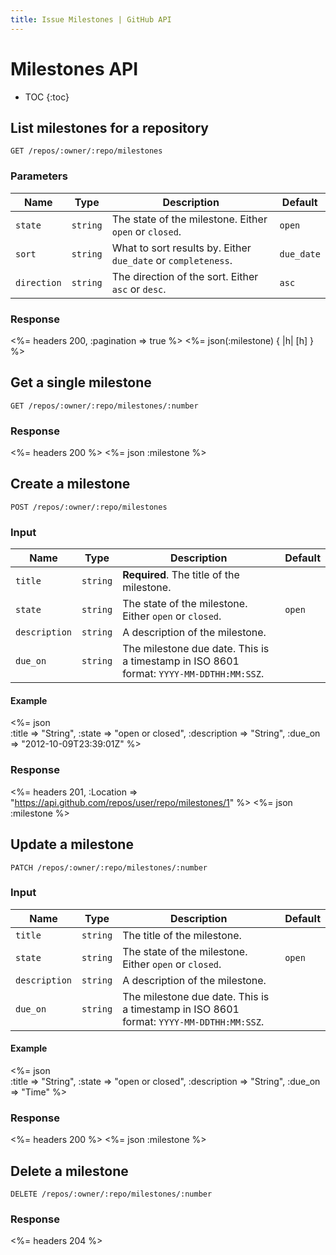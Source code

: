 ```yaml
---
title: Issue Milestones | GitHub API
---
```


# Milestones API

* TOC
{:toc}

## List milestones for a repository

    GET /repos/:owner/:repo/milestones

### Parameters

Name | Type | Description | Default
----|------|--------------|---------
`state`|`string` | The state of the milestone. Either `open` or `closed`.|`open`
`sort`|`string` | What to sort results by. Either `due_date` or `completeness`.|`due_date`
`direction`|`string` | The direction of the sort. Either `asc` or `desc`.|`asc`


### Response

<%= headers 200, :pagination => true %>
<%= json(:milestone) { |h| [h] } %>

## Get a single milestone

    GET /repos/:owner/:repo/milestones/:number

### Response

<%= headers 200 %>
<%= json :milestone %>

## Create a milestone

    POST /repos/:owner/:repo/milestones

### Input

Name | Type | Description | Default
----|------|--------------|---------
`title`|`string` | **Required**. The title of the milestone.|
`state`|`string` | The state of the milestone. Either `open` or `closed`.|`open`
`description`|`string` | A description of the milestone.|
`due_on`|`string` | The milestone due date. This is a timestamp in ISO 8601 format: `YYYY-MM-DDTHH:MM:SSZ`.|

#### Example

<%= json \
  :title => "String",
  :state => "open or closed",
  :description => "String",
  :due_on => "2012-10-09T23:39:01Z"
%>

### Response

<%= headers 201,
      :Location =>
"https://api.github.com/repos/user/repo/milestones/1" %>
<%= json :milestone %>

## Update a milestone

    PATCH /repos/:owner/:repo/milestones/:number

### Input

Name | Type | Description | Default
----|------|--------------|---------
`title`|`string` | The title of the milestone.|
`state`|`string` | The state of the milestone. Either `open` or `closed`.|`open`
`description`|`string` | A description of the milestone.|
`due_on`|`string` | The milestone due date. This is a timestamp in ISO 8601 format: `YYYY-MM-DDTHH:MM:SSZ`.|

#### Example

<%= json \
  :title => "String",
  :state => "open or closed",
  :description => "String",
  :due_on => "Time"
%>

### Response

<%= headers 200 %>
<%= json :milestone %>

## Delete a milestone

    DELETE /repos/:owner/:repo/milestones/:number

### Response

<%= headers 204 %>

